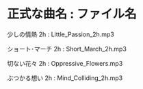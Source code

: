 # 正式な曲名 : ファイル名

少しの情熱 2h : Little_Passion_2h.mp3

ショート･マーチ 2h : Short_March_2h.mp3

切ない花々 2h : Oppressive_Flowers.mp3

ぶつかる想い 2h : Mind_Colliding_2h.mp3
